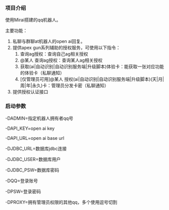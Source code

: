 ### 项目介绍

使用Mirai搭建的qq机器人。

主要功能：

1. 私聊与群聊at机器人的open ai回复。
2. 提供apex gun系列辅助的授权服务，可使用以下指令：
   1. 查询ag授权：查询自己ag相关授权
   2. @某人 查询ag授权：查询某人ag相关授权
   3. 获取(ai|自动识别|自动识别服务端|升级脚本)体验卡：能获取一张对应功能的体验卡（私聊通知）
   4. [仅管理员可用]@某人 授权(ai|自动识别|自动识别服务端|升级脚本)(天|月|周|年|永久)卡：管理员分发卡密（私聊通知）
3. 提供授权认证接口

### 启动参数

-DADMIN=指定机器人拥有者qq号

-DAPI_KEY=open ai key

-DAPI_URL=open ai base url

-DJDBC_URL=数据库jdbc连接

-DJDBC_USER=数据库用户

-DJDBC_PSW=数据库密码

-DQQ=登录账号

-DPSW=登录密码

-DPROXY=拥有管理员权限的其他qq，多个使用逗号切割